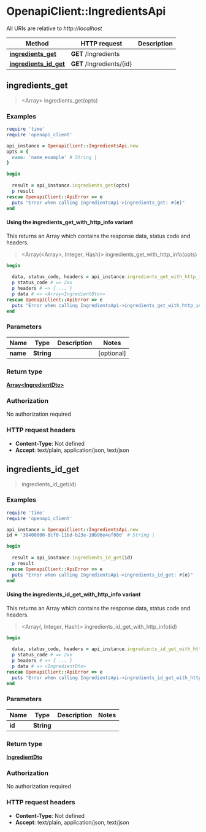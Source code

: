 # OpenapiClient::IngredientsApi

All URIs are relative to *http://localhost*

| Method | HTTP request | Description |
| ------ | ------------ | ----------- |
| [**ingredients_get**](IngredientsApi.md#ingredients_get) | **GET** /Ingredients |  |
| [**ingredients_id_get**](IngredientsApi.md#ingredients_id_get) | **GET** /Ingredients/{id} |  |


## ingredients_get

> <Array<IngredientDto>> ingredients_get(opts)



### Examples

```ruby
require 'time'
require 'openapi_client'

api_instance = OpenapiClient::IngredientsApi.new
opts = {
  name: 'name_example' # String | 
}

begin
  
  result = api_instance.ingredients_get(opts)
  p result
rescue OpenapiClient::ApiError => e
  puts "Error when calling IngredientsApi->ingredients_get: #{e}"
end
```

#### Using the ingredients_get_with_http_info variant

This returns an Array which contains the response data, status code and headers.

> <Array(<Array<IngredientDto>>, Integer, Hash)> ingredients_get_with_http_info(opts)

```ruby
begin
  
  data, status_code, headers = api_instance.ingredients_get_with_http_info(opts)
  p status_code # => 2xx
  p headers # => { ... }
  p data # => <Array<IngredientDto>>
rescue OpenapiClient::ApiError => e
  puts "Error when calling IngredientsApi->ingredients_get_with_http_info: #{e}"
end
```

### Parameters

| Name | Type | Description | Notes |
| ---- | ---- | ----------- | ----- |
| **name** | **String** |  | [optional] |

### Return type

[**Array&lt;IngredientDto&gt;**](IngredientDto.md)

### Authorization

No authorization required

### HTTP request headers

- **Content-Type**: Not defined
- **Accept**: text/plain, application/json, text/json


## ingredients_id_get

> <IngredientDto> ingredients_id_get(id)



### Examples

```ruby
require 'time'
require 'openapi_client'

api_instance = OpenapiClient::IngredientsApi.new
id = '38400000-8cf0-11bd-b23e-10b96e4ef00d' # String | 

begin
  
  result = api_instance.ingredients_id_get(id)
  p result
rescue OpenapiClient::ApiError => e
  puts "Error when calling IngredientsApi->ingredients_id_get: #{e}"
end
```

#### Using the ingredients_id_get_with_http_info variant

This returns an Array which contains the response data, status code and headers.

> <Array(<IngredientDto>, Integer, Hash)> ingredients_id_get_with_http_info(id)

```ruby
begin
  
  data, status_code, headers = api_instance.ingredients_id_get_with_http_info(id)
  p status_code # => 2xx
  p headers # => { ... }
  p data # => <IngredientDto>
rescue OpenapiClient::ApiError => e
  puts "Error when calling IngredientsApi->ingredients_id_get_with_http_info: #{e}"
end
```

### Parameters

| Name | Type | Description | Notes |
| ---- | ---- | ----------- | ----- |
| **id** | **String** |  |  |

### Return type

[**IngredientDto**](IngredientDto.md)

### Authorization

No authorization required

### HTTP request headers

- **Content-Type**: Not defined
- **Accept**: text/plain, application/json, text/json

